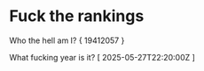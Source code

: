 # Fuck the rankings

Who the hell am I?
{ 19412057 }

What fucking year is it?
[ 2025-05-27T22:20:00Z ]
